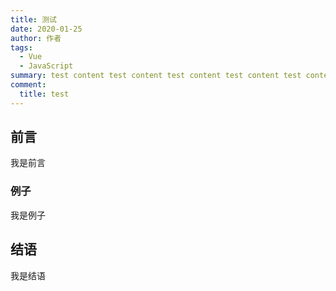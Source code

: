 ```yaml
---
title: 测试
date: 2020-01-25
author: 作者
tags:
  - Vue
  - JavaScript
summary: test content test content test content test content test content test content。
comment:
  title: test
---
```


## 前言

我是前言

### 例子

我是例子

## 结语

我是结语
